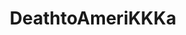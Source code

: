 ---
title: DeathtoAmeriKKKa
crosslinks:
- worldnews
- EnoughCommieSpam
- HistoryPorn
- Suomi
- LateStageCapitalism
- AskEurope
- communism
- aznidentity
- TrueReddit
- ukpolitics
- ForwardsFromGrandma2
- ShitAmericansSay
- ShitImperialistsSay
- nottheonion
- australia
- AskReddit
---